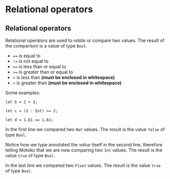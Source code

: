 # Relational operators

## Relational operators
Relational operators are used to *relate* or compare two values. The result of the comparison is a value of type `Bool`.

- `==`  is equal to
- `!=`  is not equal to
- `<=`	is less than or equal to
- `>=`	is greater than or equal to
- `<`	is less than **(must be enclosed in whitespace)**
- `>`	is greater than **(must be enclosed in whitespace)**

Some examples:

```motoko
let b = 2 > 3;

let c = (2 : Int) >= 2;

let d = 1.61 == 1.61;
```

In the first line we compared two `Nat` values. The result is the value `false` of type `Bool`.

Notice how we type annotated the *value* itself in the second line, therefore telling Motoko that we are now comparing two `Int` values. The result is the value `true` of type `Bool`.  

In the last line we compared two `Float` values. The result is the value `true` of type `Bool`.
